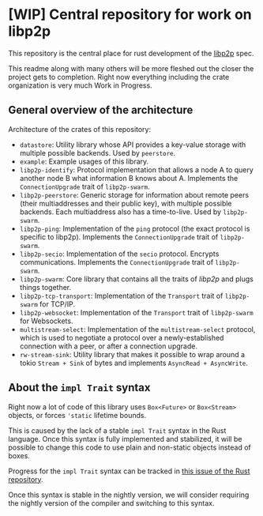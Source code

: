 # [WIP] Central repository for work on libp2p

This repository is the central place for rust development of the
[libp2p](https://libp2p.io) spec.

This readme along with many others will be more fleshed out the closer
the project gets to completion. Right now everything including the crate
organization is very much Work in Progress.

## General overview of the architecture

Architecture of the crates of this repository:

- `datastore`: Utility library whose API provides a key-value storage with multiple possible
  backends. Used by `peerstore`.
- `example`: Example usages of this library.
- `libp2p-identify`: Protocol implementation that allows a node A to query another node B what
  information B knows about A. Implements the `ConnectionUpgrade` trait of `libp2p-swarm`.
- `libp2p-peerstore`: Generic storage for information about remote peers (their multiaddresses and
  their public key), with multiple possible backends. Each multiaddress also has a time-to-live.
  Used by `libp2p-swarm`.
- `libp2p-ping`: Implementation of the `ping` protocol (the exact protocol is specific to libp2p).
  Implements the `ConnectionUpgrade` trait of `libp2p-swarm`.
- `libp2p-secio`: Implementation of the `secio` protocol. Encrypts communications. Implements the
  `ConnectionUpgrade` trait of `libp2p-swarm`.
- `libp2p-swarm`: Core library that contains all the traits of *libp2p* and plugs things together.
- `libp2p-tcp-transport`: Implementation of the `Transport` trait of `libp2p-swarm` for TCP/IP.
- `libp2p-websocket`: Implementation of the `Transport` trait of `libp2p-swarm` for Websockets.
- `multistream-select`: Implementation of the `multistream-select` protocol, which is used to
  negotiate a protocol over a newly-established connection with a peer, or after a connection
  upgrade.
- `rw-stream-sink`: Utility library that makes it possible to wrap around a tokio `Stream + Sink`
  of bytes and implements `AsyncRead + AsyncWrite`.

## About the `impl Trait` syntax

Right now a lot of code of this library uses `Box<Future>` or `Box<Stream>` objects, or forces
`'static` lifetime bounds.

This is caused by the lack of a stable `impl Trait` syntax in the Rust language. Once this syntax
is fully implemented and stabilized, it will be possible to change this code to use plain and
non-static objects instead of boxes.

Progress for the `impl Trait` syntax can be tracked in [this issue of the Rust repository](https://github.com/rust-lang/rust/issues/34511).

Once this syntax is stable in the nightly version, we will consider requiring the nightly version
of the compiler and switching to this syntax.

